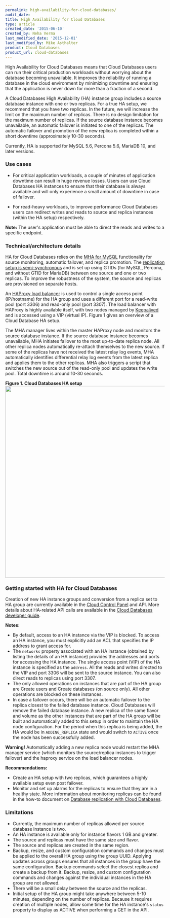 ```yaml
---
permalink: high-availability-for-cloud-databases/
audit_date:
title: High Availability for Cloud Databases
type: article
created_date: '2015-06-10'
created_by: Neha Verma
last_modified_date: '2015-12-01'
last_modified_by: Mike Asthalter
product: Cloud Databases
product_url: cloud-databases
---
```


High Availability for Cloud Databases means that Cloud Databases users
can run their critical production workloads without worrying about the
database becoming unavailable. It improves the reliability of running a
database in the cloud environment by minimizing downtime and ensuring
that the application is never down for more than a fraction of a second.

A Cloud Databases High Availability (HA) instance group includes a
source database instance with one or two replicas. For a true HA setup,
we recommend that you have two replicas. In the future, we will increase
the limit on the maximum number of replicas. There is no design
limitation for the maximum number of replicas. If the source database
instance becomes unavailable, an automatic failover is initiated to one
of the replicas. The automatic failover and promotion of the new replica
is completed within a short downtime (approximately 10-30 seconds).

Currently, HA is supported for MySQL 5.6, Percona 5.6, MariaDB 10, and later versions.

### Use cases

-   For critical application workloads, a couple of minutes of
    application downtime can result in huge revenue losses. Users can
    use Cloud Databases HA instances to ensure that their database is
    always available and will only experience a small amount of downtime
    in case of failover.

-   For read-heavy workloads, to improve performance Cloud Databases
    users can redirect writes and reads to source and replica instances
    (within the HA setup) respectively.

**Note:** The user's application must be able to direct the reads and
writes to a specific endpoint.

### Technical/architecture details

HA for Cloud Databases relies on the [MHA for
MySQL](https://code.google.com/p/mysql-master-ha/) functionality for
source monitoring, automatic failover, and replica promotion. The
[replication setup is
semi-synchronous](https://dev.mysql.com/doc/refman/5.6/en/replication-semisync.html)
and is set up using GTIDs (for MySQL, Percona, and without GTID
for MariaDB) between one source and one or two replicas. To improve
the robustness of the system, the source and replicas are provisioned on
separate hosts.

An [HAProxy load balancer](http://www.haproxy.org/) is used to control a
single access point (IP/hostname) for the HA group and uses a different
port for a read-write pool (port 3306) and read-only pool (port 3307).
The load balancer with HAProxy is highly available itself, with two
nodes managed by [Keepalived](http://keepalived.org/) and is accessed
using a VIP (virtual IP). Figure 1 gives an overview of a Cloud Database
HA setup.

The MHA manager lives within the master HAProxy node and monitors the
source database instance. If the source database instance becomes
unavailable, MHA initiates failover to the most up-to-date replica node.
All other replica nodes automatically re-attach themselves to the new
source. If some of the replicas have not received the latest relay log
events, MHA automatically identifies differential relay log events from
the latest replica and applies them to the other replicas. MHA also
triggers a script that switches the new source out of the read-only pool
and updates the write pool. Total downtime is around 10-30 seconds.

**Figure 1. Cloud Databases HA setup**
<img src="{% asset_path cloud-databases/high-availability-for-cloud-databases/HighAvailabilityforCloudDatabases1b.png %}" width="818" height="605" />


### Getting started with HA for Cloud Databases

Creation of new HA instance groups and conversion from a replica set to HA group are currently available in the [Cloud
Control Panel](/how-to/managing-cloud-databases-ha-groups-in-the-cloud-control-panel) and API. More details about HA-related API calls are available in the [Cloud Databases developer
guide](https://developer.rackspace.com/docs/cloud-databases/v1/developer-guide/#high-availability-instance-group).

**Notes:**

-   By default, access to an HA instance via the VIP is blocked. To access an HA
    instance, you must explicitly add an ACL that specifies the IP
    address to grant access for.
-   The `networks` property associated with an HA instance (obtained by
    listing the details of an HA instance) provides the addresses and ports for
    accessing the HA instance. The single access point (VIP) of the HA
    instance is specified as the `address`. All the reads and writes
    directed to the VIP and port 3306 will be sent to the source instance. You can also direct reads to replicas using
    port 3307.
-   The only allowed operations on instances that are part of the HA
    group are Create users and Create databases (on source only). All
    other operations are blocked on these instances.
-   In case a failover occurs, there will be an automatic failover to
    the replica closest to the failed database instance. Cloud Databases
    will remove the failed database instance. A new replica of the same
    flavor and volume as the other instances that are part of the HA
    group will be built and automatically added to this setup in order
    to maintain the HA node configuration. For the period when this
    replica is being added, the HA would be in `ADDING_REPLICA` state
    and would switch to `ACTIVE` once the node has been
    successfully added.

**Warning!** Automatically adding a new replica node would
restart the MHA manager service (which monitors the source/replica
instances to trigger failover) and the haproxy service on the load
balancer nodes.

**Recommendations:**

-   Create an HA setup with two replicas, which guarantees a highly
    available setup even post failover.
-   Monitor and set up alarms for the replicas to ensure that they are
    in a healthy state. More information about monitoring replicas can be found in the how-to document on 
    [Database replication with Cloud Databases](/how-to/database-replication-with-cloud-databases).

### Limitations

-   Currently, the maximum number of replicas allowed per source
    database instance is two.
-   An HA instance is available only for instance flavors 1 GB
    and greater.
-   The source and replicas must have the same size and flavor.
-   The source and replicas are created in the same region.
-   Backup, resize, and custom configuration commands and changes must be applied to the overall HA group using the group UUID. Applying updates across groups ensures that all instances in the group have the same configuration. Backup commands select the closest replica and create a backup from it. Backup, resize, and custom configuration commands and changes against the individual instances in the HA group are not allowed. 
-   There will be a small delay between the source and the replicas.
-   Initial setup of the HA group might take anywhere between 5-10 minutes, depending on
    the number of replicas. Because it requires creation of multiple
    nodes, allow some time for the HA instance's `status` property to
    display as ACTIVE when performing a GET in the API.
